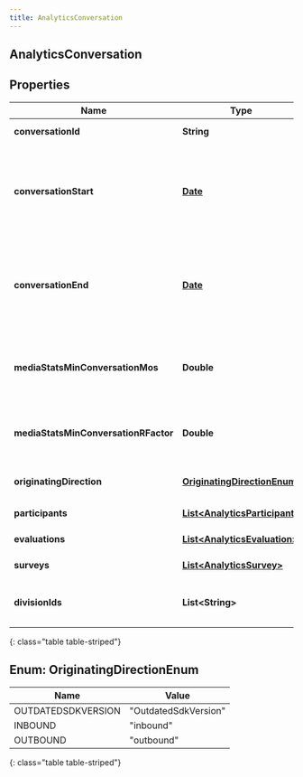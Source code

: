 ```yaml
---
title: AnalyticsConversation
---
```

## AnalyticsConversation


## Properties

| Name | Type | Description | Notes |
| ------------ | ------------- | ------------- | ------------- |
| **conversationId** | **String** | Unique identifier for the conversation |  [optional] |
| **conversationStart** | [**Date**](Date.html) | Date/time the conversation started. Date time is represented as an ISO-8601 string. For example: yyyy-MM-ddTHH:mm:ss.SSSZ |  [optional] |
| **conversationEnd** | [**Date**](Date.html) | Date/time the conversation ended. Date time is represented as an ISO-8601 string. For example: yyyy-MM-ddTHH:mm:ss.SSSZ |  [optional] |
| **mediaStatsMinConversationMos** | **Double** | The lowest estimated average MOS among all the audio streams belonging to this conversation |  [optional] |
| **mediaStatsMinConversationRFactor** | **Double** | The lowest R-factor value among all of the audio streams belonging to this conversation |  [optional] |
| **originatingDirection** | [**OriginatingDirectionEnum**](#OriginatingDirectionEnum) | The original direction of the conversation |  [optional] |
| **participants** | [**List&lt;AnalyticsParticipant&gt;**](AnalyticsParticipant.html) | Participants in the conversation |  [optional] |
| **evaluations** | [**List&lt;AnalyticsEvaluation&gt;**](AnalyticsEvaluation.html) | Evaluations tied to this conversation |  [optional] |
| **surveys** | [**List&lt;AnalyticsSurvey&gt;**](AnalyticsSurvey.html) | Surveys tied to this conversation |  [optional] |
| **divisionIds** | **List&lt;String&gt;** | Identifiers of divisions associated with this conversation |  [optional] |
{: class="table table-striped"}


<a name="OriginatingDirectionEnum"></a>

## Enum: OriginatingDirectionEnum

| Name | Value |
| ---- | ----- |
| OUTDATEDSDKVERSION | &quot;OutdatedSdkVersion&quot; |
| INBOUND | &quot;inbound&quot; |
| OUTBOUND | &quot;outbound&quot; |
{: class="table table-striped"}




